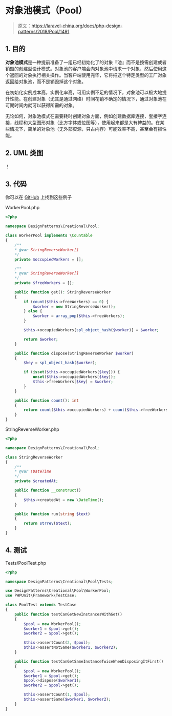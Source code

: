 # 对象池模式（Pool）

> 原文：https://laravel-china.org/docs/php-design-patterns/2018/Pool/1491

## 1. 目的

**对象池模式**是一种提前准备了一组已经初始化了的对象『池』而不是按需创建或者销毁的创建型设计模式。对象池的客户端会向对象池中请求一个对象，然后使用这个返回的对象执行相关操作。当客户端使用完毕，它将把这个特定类型的工厂对象返回给对象池，而不是销毁掉这个对象。

在初始化实例成本高，实例化率高，可用实例不足的情况下，对象池可以极大地提升性能。在创建对象（尤其是通过网络）时间花销不确定的情况下，通过对象池在可期时间内就可以获得所需的对象。

无论如何，对象池模式在需要耗时创建对象方面，例如创建数据库连接，套接字连接，线程和大型图形对象（比方字体或位图等），使用起来都是大有裨益的。在某些情况下，简单的对象池（无外部资源，只占内存）可能效率不高，甚至会有损性能。

## 2. UML 类图

！[](https://lccdn.phphub.org/uploads/images/201803/19/1/25wLqKYU4b.png)

## 3. 代码

你可以在 [GitHub](https://github.com/domnikl/DesignPatternsPHP/tree/master/Creational/Pool) 上找到这些例子

WorkerPool.php

```php
<?php

namespace DesignPatterns\Creational\Pool;

class WorkerPool implements \Countable
{
    /**
    * @var StringReverseWorker[]
    */
    private $occupiedWorkers = [];

    /**
    * @var StringReverseWorker[]
    */
    private $freeWorkers = [];

    public function get(): StringReverseWorker
    {
        if (count($this->freeWorkers) == 0) {
            $worker = new StringReverseWorker();
        } else {
            $worker = array_pop($this->freeWorkers);
        }

        $this->occupiedWorkers[spl_object_hash($worker)] = $worker;

        return $worker;
    }

    public function dispose(StringReverseWorker $worker)
    {
        $key = spl_object_hash($worker);

        if (isset($this->occupiedWorkers[$key])) {
            unset($this->occupiedWorkers[$key]);
            $this->freeWorkers[$key] = $worker;
        }
    }

    public function count(): int
    {
        return count($this->occupiedWorkers) + count($this->freeWorkers);
    }
}
```

StringReverseWorker.php

```php
<?php

namespace DesignPatterns\Creational\Pool;

class StringReverseWorker
{
    /**
    * @var \DateTime
    */
    private $createdAt;

    public function __construct()
    {
        $this->createdAt = new \DateTime();
    }

    public function run(string $text)
    {
        return strrev($text);
    }
}
```

## 4. 测试

Tests/PoolTest.php

```php
<?php

namespace DesignPatterns\Creational\Pool\Tests;

use DesignPatterns\Creational\Pool\WorkerPool;
use PHPUnit\Framework\TestCase;

class PoolTest extends TestCase
{
    public function testCanGetNewInstancesWithGet()
    {
        $pool = new WorkerPool();
        $worker1 = $pool->get();
        $worker2 = $pool->get();

        $this->assertCount(2, $pool);
        $this->assertNotSame($worker1, $worker2);
    }

    public function testCanGetSameInstanceTwiceWhenDisposingItFirst()
    {
        $pool = new WorkerPool();
        $worker1 = $pool->get();
        $pool->dispose($worker1);
        $worker2 = $pool->get();

        $this->assertCount(1, $pool);
        $this->assertSame($worker1, $worker2);
    }
}
```